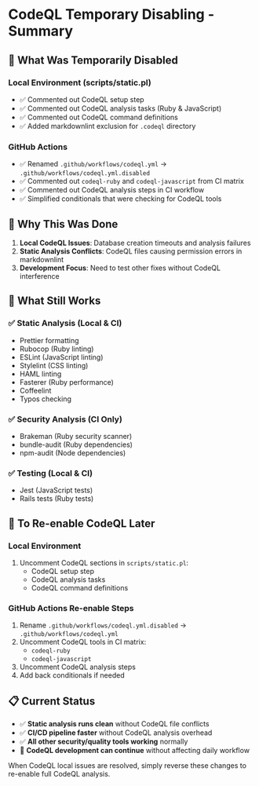 # CodeQL Temporary Disabling - Summary

## 🚫 What Was Temporarily Disabled

### Local Environment (scripts/static.pl)

- ✅ Commented out CodeQL setup step
- ✅ Commented out CodeQL analysis tasks (Ruby & JavaScript)
- ✅ Commented out CodeQL command definitions
- ✅ Added markdownlint exclusion for `.codeql` directory

### GitHub Actions

- ✅ Renamed `.github/workflows/codeql.yml` → `.github/workflows/codeql.yml.disabled`
- ✅ Commented out `codeql-ruby` and `codeql-javascript` from CI matrix
- ✅ Commented out CodeQL analysis steps in CI workflow
- ✅ Simplified conditionals that were checking for CodeQL tools

## 🎯 Why This Was Done

1. **Local CodeQL Issues**: Database creation timeouts and analysis failures
2. **Static Analysis Conflicts**: CodeQL files causing permission errors in markdownlint
3. **Development Focus**: Need to test other fixes without CodeQL interference

## 🔄 What Still Works

### ✅ Static Analysis (Local & CI)

- Prettier formatting
- Rubocop (Ruby linting)
- ESLint (JavaScript linting)
- Stylelint (CSS linting)
- HAML linting
- Fasterer (Ruby performance)
- Coffeelint
- Typos checking

### ✅ Security Analysis (CI Only)

- Brakeman (Ruby security scanner)
- bundle-audit (Ruby dependencies)
- npm-audit (Node dependencies)

### ✅ Testing (Local & CI)

- Jest (JavaScript tests)
- Rails tests (Ruby tests)

## 🚀 To Re-enable CodeQL Later

### Local Environment

1. Uncomment CodeQL sections in `scripts/static.pl`:
    - CodeQL setup step
    - CodeQL analysis tasks
    - CodeQL command definitions

### GitHub Actions Re-enable Steps

1. Rename `.github/workflows/codeql.yml.disabled` → `.github/workflows/codeql.yml`
2. Uncomment CodeQL tools in CI matrix:
    - `codeql-ruby`
    - `codeql-javascript`
3. Uncomment CodeQL analysis steps
4. Add back conditionals if needed

## 📋 Current Status

- ✅ **Static analysis runs clean** without CodeQL file conflicts
- ✅ **CI/CD pipeline faster** without CodeQL analysis overhead
- ✅ **All other security/quality tools working** normally
- 🔄 **CodeQL development can continue** without affecting daily workflow

When CodeQL local issues are resolved, simply reverse these changes to re-enable full CodeQL analysis.
